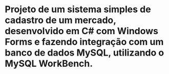 # Projeto de um sistema simples de cadastro de um mercado, desenvolvido em C# com Windows Forms e fazendo integração com um banco de dados MySQL, utilizando o MySQL WorkBench.
